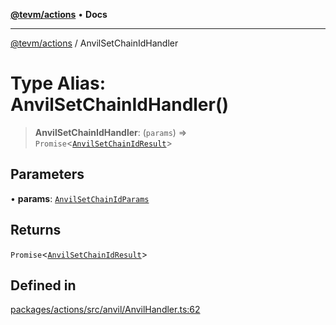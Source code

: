 [**@tevm/actions**](../README.md) • **Docs**

***

[@tevm/actions](../globals.md) / AnvilSetChainIdHandler

# Type Alias: AnvilSetChainIdHandler()

> **AnvilSetChainIdHandler**: (`params`) => `Promise`\<[`AnvilSetChainIdResult`](AnvilSetChainIdResult.md)\>

## Parameters

• **params**: [`AnvilSetChainIdParams`](AnvilSetChainIdParams.md)

## Returns

`Promise`\<[`AnvilSetChainIdResult`](AnvilSetChainIdResult.md)\>

## Defined in

[packages/actions/src/anvil/AnvilHandler.ts:62](https://github.com/evmts/tevm-monorepo/blob/main/packages/actions/src/anvil/AnvilHandler.ts#L62)
